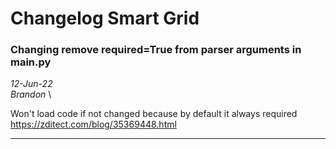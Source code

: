 # Changelog Smart Grid

### Changing remove required=True from parser arguments in main.py 
*12-Jun-22* \
*Brandon* \

Won't load code if not changed because by default it always required
https://zditect.com/blog/35369448.html

---




